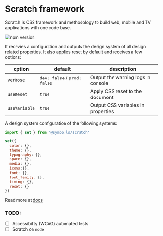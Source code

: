# Scratch framework

Scratch is CSS framework and methodology to build web, mobile and TV applications with one code base. 

[![npm version](https://badge.fury.io/js/%40rackai%2Fscratch.svg)](https://badge.fury.io/js/%40rackai%2Fscratch)

It recevies a configuration and outputs the design system of all design related properties. It also applies reset by default and receives a few options:

| option | default | description |
| --- | --- | --- |
| `verbose` | `dev: false` / `prod: false` | Output the warning logs in console |
| `useReset` | `true` | Apply CSS reset to the document |
| `useVariable` | `true` | Output CSS variables in properties |

A design system configuration of the following systems:

```javascript
import { set } from '@symbo.ls/scratch'

set({
  color: {},
  theme: {},
  typography: {},
  space: {},
  media: {},
  icons:{},
  font: {},
  font_family: {},
  timing: {},
  reset: {}
})
```

Read more at [docs](https://www.docs.symbols.app/design-system)

### TODO:
- [ ] Accessibility (WCAG) automated  tests
- [ ] Scratch on `node`
